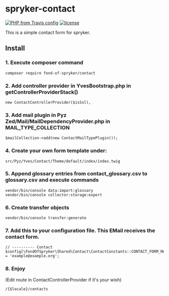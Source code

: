 # spryker-contact
[![PHP from Travis config](https://img.shields.io/travis/php-v/symfony/symfony.svg)](https://php.net/)
[![license](https://img.shields.io/github/license/mashape/apistatus.svg)](https://packagist.org/packages/fond-of-spryker/contact)

This is a simple contact form for spryker.

## Install
### 1. Execute composer command
```
composer require fond-of-spryker/contact
```

### 2. Add controller provider in YvesBootstrap.php in getControllerProviderStack()
```
new ContactControllerProvider($isSsl),
```

### 3. Add mail plugin in Pyz Zed/Mail/MailDependencyProvider.php in MAIL_TYPE_COLLECTION
```
$mailCollection->add(new ContactMailTypePlugin());
```

### 4. Create your own form template under:
```
src/Pyz/Yves/Contact/Theme/default/index/index.twig
```

### 5. Append glossary entries from contact_glossary.csv to glossary.csv and execute commands
```
vendor/bin/console data:import:glossary
vendor/bin/console collector:storage:export
```

### 6. Create transfer objects
```
vendor/bin/console transfer:generate
```

### 7. Add this to your configuration file. This EMail receives the contact form.
```
// ---------- Contact
$config[\FondOfSpryker\Shared\Contact\ContactConstants::CONTACT_FORM_MAIL_RECEIVER] = 'example@example.org';
```

### 8. Enjoy
(Edit route in ContactControllerProvider if it's your wish)
```
/{$locale}/contacts 
```
